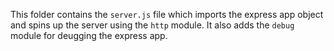 This folder contains the ```server.js``` file which imports the express app object and spins up the server using the ```http``` module. It also adds the ```debug``` module for deugging the express app.